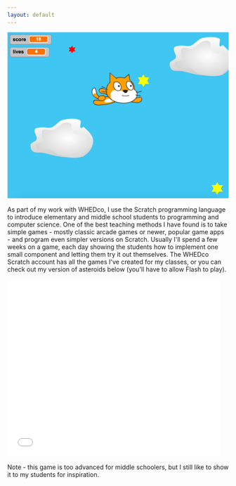 ```yaml
---
layout: default
---
```


<div class="bodycontent">

<div class="media">
<img src='img/Scratch/scratch.png'/>
</div>

As part of my work with WHEDco, I use the Scratch programming language to introduce elementary and middle school students to programming and computer science. One of the best teaching methods I have found is to take simple games - mostly classic arcade games or newer, popular game apps - and program even simpler versions on Scratch. Usually I'll spend a few weeks on a game, each day showing the students how to implement one small component and letting them try it out themselves. The WHEDco Scratch account has all the games I've created for my classes, or you can check out my version of asteroids below (you'll have to allow Flash to play).

<div class="media">
<iframe allowtransparency="true" width="485" height="402" src="//scratch.mit.edu/projects/embed/187690901/?autostart=false" frameborder="0" allowfullscreen></iframe>
</div>

Note - this game is too advanced for middle schoolers, but I still like to show it to my students for inspiration.

</div>
